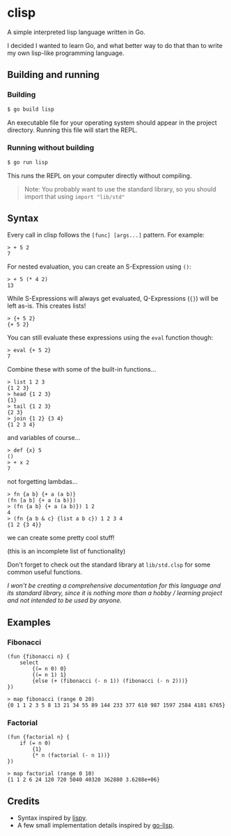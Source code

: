 # clisp
A simple interpreted lisp language written in Go.

I decided I wanted to learn Go, and what better way to do that than to write my own lisp-like programming language.

## Building and running

### Building

```bash
$ go build lisp
```

An executable file for your operating system should appear in the project directory. Running this file will start the REPL.

### Running without building

```bash
$ go run lisp
```

This runs the REPL on your computer directly without compiling.

> Note: You probably want to use the standard library, so you should import that using `import "lib/std"`

## Syntax

Every call in clisp follows the `[func] [args...]` pattern. For example:

```
> + 5 2
7
```

For nested evaluation, you can create an S-Expression using `()`:

```
> + 5 (* 4 2)
13
```

While S-Expressions will always get evaluated, Q-Expressions (`{}`) will be left as-is. This creates lists!

```
> {+ 5 2}
{+ 5 2}
```

You can still evaluate these expressions using the `eval` function though:

```
> eval {+ 5 2}
7
```

Combine these with some of the built-in functions...

```
> list 1 2 3
{1 2 3}
> head {1 2 3}
{1}
> tail {1 2 3}
{2 3}
> join {1 2} {3 4}
{1 2 3 4}
```

and variables of course...

```
> def {x} 5
()
> + x 2
7
```

not forgetting lambdas...

```
> fn {a b} {+ a (a b)}
(fn [a b] {+ a (a b)})
> (fn {a b} {+ a (a b)}) 1 2
4
> (fn {a b & c} {list a b c}) 1 2 3 4
{1 2 {3 4}}
```

we can create some pretty cool stuff!

(this is an incomplete list of functionality)

Don't forget to check out the standard library at `lib/std.clsp` for some common useful functions.

_I won't be creating a comprehensive documentation for this language and its standard library, since it is nothing more than a hobby / learning project and not intended to be used by anyone._

## Examples

### Fibonacci

```
(fun {fibonacci n} {
    select
        {(= n 0) 0}
        {(= n 1) 1}
        {else (+ (fibonacci (- n 1)) (fibonacci (- n 2)))}
})
```

```
> map fibonacci (range 0 20)
{0 1 1 2 3 5 8 13 21 34 55 89 144 233 377 610 987 1597 2584 4181 6765}
```

### Factorial
```
(fun {factorial n} {
    if (= n 0)
        {1}
        {* n (factorial (- n 1))}
})
```

```
> map factorial (range 0 10)
{1 1 2 6 24 120 720 5040 40320 362880 3.6288e+06}
```

## Credits

- Syntax inspired by [lispy](http://www.buildyourownlisp.com/).
- A few small implementation details inspired by [go-lisp](https://github.com/janne/go-lisp/).

